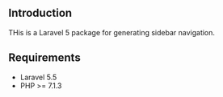 
## Introduction

THis is a Laravel 5 package for generating sidebar navigation.

## Requirements

- Laravel 5.5
- PHP >= 7.1.3
